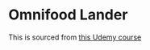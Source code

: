# Omnifood Lander

This is sourced from [this Udemy course](https://www.udemy.com/design-and-develop-a-killer-website-with-html5-and-css3/)
